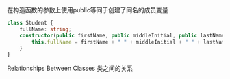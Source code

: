 
在构造函数的参数上使用public等同于创建了同名的成员变量

```ts
class Student {
    fullName: string;
    constructor(public firstName, public middleInitial, public lastName) {
        this.fullName = firstName + " " + middleInitial + " " + lastName;
    }
}
```

Relationships Between Classes 类之间的关系